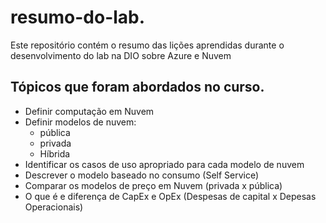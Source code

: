 # resumo-do-lab.
Este repositório contém o resumo das lições aprendidas durante o desenvolvimento do lab na DIO sobre Azure e Nuvem

## Tópicos que foram abordados no curso.
- Definir computação em Nuvem
- Definir modelos de nuvem:
  - pública
  - privada
  - Híbrida
- Identificar os casos de uso apropriado para cada modelo de nuvem
- Descrever o modelo baseado no consumo (Self Service)
- Comparar os modelos de preço em Nuvem (privada x pública)
- O que é e diferença de CapEx e OpEx (Despesas de capital x Depesas Operacionais)
